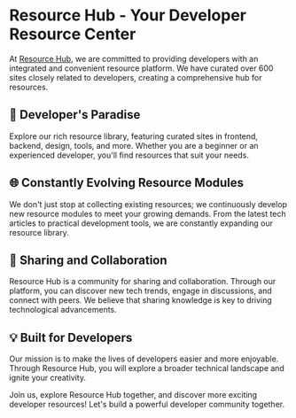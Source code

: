 # Resource Hub - Your Developer Resource Center

At [Resource Hub](#), we are committed to providing developers with an integrated and convenient resource platform. We have curated over 600 sites closely related to developers, creating a comprehensive hub for resources.

## 🚀 Developer's Paradise

Explore our rich resource library, featuring curated sites in frontend, backend, design, tools, and more. Whether you are a beginner or an experienced developer, you'll find resources that suit your needs.

## 🌐 Constantly Evolving Resource Modules

We don't just stop at collecting existing resources; we continuously develop new resource modules to meet your growing demands. From the latest tech articles to practical development tools, we are constantly expanding our resource library.

## 🤝 Sharing and Collaboration

Resource Hub is a community for sharing and collaboration. Through our platform, you can discover new tech trends, engage in discussions, and connect with peers. We believe that sharing knowledge is key to driving technological advancements.

## 💡 Built for Developers

Our mission is to make the lives of developers easier and more enjoyable. Through Resource Hub, you will explore a broader technical landscape and ignite your creativity.

Join us, explore Resource Hub together, and discover more exciting developer resources! Let's build a powerful developer community together.
